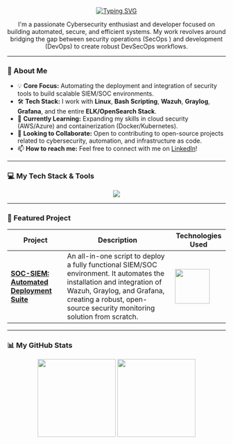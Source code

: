 <div align="center">
  <a href="https://git.io/typing-svg"><img src="https://readme-typing-svg.demolab.com?font=Fira+Code&weight=700&size=38&pause=1000&color=00BFFF&center=true&vCenter=true&width=435&lines=I'm+Nour+Derbeli+%F0%9F%91%8B" alt="Typing SVG" /></a>
</div>

<p align="center">
  I'm a passionate Cybersecurity enthusiast and developer focused on building automated, secure, and efficient systems. My work revolves around bridging the gap between security operations (SecOps ) and development (DevOps) to create robust DevSecOps workflows.
</p>

---

### 🚀 About Me

-   💡 **Core Focus:** Automating the deployment and integration of security tools to build scalable SIEM/SOC environments.
-   🛠️ **Tech Stack:** I work with **Linux**, **Bash Scripting**, **Wazuh**, **Graylog**, **Grafana**, and the entire **ELK/OpenSearch Stack**.
-   🌱 **Currently Learning:** Expanding my skills in cloud security (AWS/Azure) and containerization (Docker/Kubernetes).
-   🤝 **Looking to Collaborate:** Open to contributing to open-source projects related to cybersecurity, automation, and infrastructure as code.
-   📫 **How to reach me:** Feel free to connect with me on [LinkedIn](https://www.linkedin.com/in/md-nr-db/ )!

---

### 💻 My Tech Stack & Tools

<p align="center">
  <a href="https://skillicons.dev">
    <img src="https://skillicons.dev/icons?i=linux,bash,git,github,docker,kubernetes,aws,azure,grafana,elasticsearch,logstash,kibana" />
  </a>
</p>

---

### 🌟 Featured Project

<div align="center">

| Project                                                                        | Description                                                                                                                                                                                                                                                         | Technologies Used                                                                                                                            |
| ------------------------------------------------------------------------------ | ------------------------------------------------------------------------------------------------------------------------------------------------------------------------------------------------------------------------------------------------------------------- | -------------------------------------------------------------------------------------------------------------------------------------------- |
| [**SOC-SIEM: Automated Deployment Suite**](https://github.com/MohamedNourDerbeli/SOC-SIEM ) | An all-in-one script to deploy a fully functional SIEM/SOC environment. It automates the installation and integration of Wazuh, Graylog, and Grafana, creating a robust, open-source security monitoring solution from scratch. | <img src="https://skillicons.dev/icons?i=bash,linux,grafana,elasticsearch" width="80"> |

</div>

---

### 📊 My GitHub Stats

<p align="center">
  <img height="180em" src="https://github-readme-stats.vercel.app/api?username=MohamedNourDerbeli&show_icons=true&theme=tokyonight&include_all_commits=true&count_private=true"/>
  <img height="180em" src="https://github-readme-stats.vercel.app/api/top-langs/?username=MohamedNourDerbeli&layout=compact&langs_count=8&theme=tokyonight"/>
</p>

 
